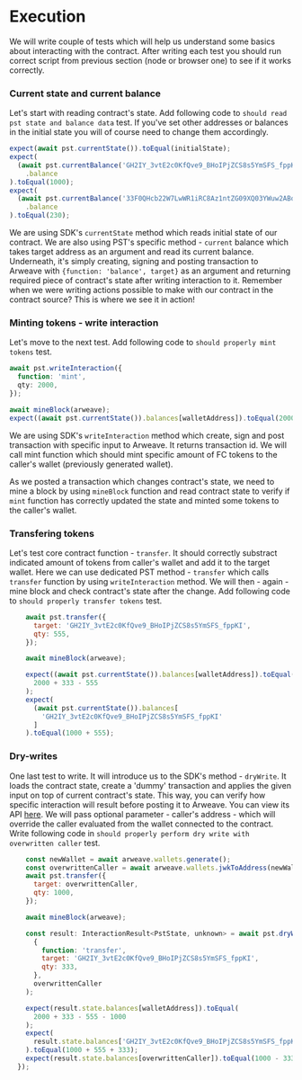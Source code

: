 # Execution

We will write couple of tests which will help us understand some basics about interacting with the contract. After writing each test you should run correct script from previous section (node or browser one) to see if it works correctly. 

### Current state and current balance

Let's start with reading contract's state. Add following code to `should read pst state and balance data` test. If you've set other addresses or balances in the initial state you will of course need to change them accordingly.

```js
expect(await pst.currentState()).toEqual(initialState);
expect(
  (await pst.currentBalance('GH2IY_3vtE2c0KfQve9_BHoIPjZCS8s5YmSFS_fppKI'))
    .balance
).toEqual(1000);
expect(
  (await pst.currentBalance('33F0QHcb22W7LwWR1iRC8Az1ntZG09XQ03YWuw2ABqA'))
    .balance
).toEqual(230);
```

We are using SDK's `currentState` method which reads initial state of our contract. We are also using PST's specific method - `current` balance which takes target address as an argument and read its current balance. Underneath, it's simply creating, signing and posting transaction to Arweave with `{function: 'balance', target}` as an argument and returning required piece of contract's state after writing interaction to it. Remember when we were writing actions possible to make with our contract in the contract source? This is where we see it in action!

### Minting tokens - write interaction

Let's move to the next test. Add following code to `should properly mint tokens` test.

```ts
await pst.writeInteraction({
  function: 'mint',
  qty: 2000,
});

await mineBlock(arweave);
expect((await pst.currentState()).balances[walletAddress]).toEqual(2000);
```

We are using SDK's `writeInteraction` method which create, sign and post transaction with specific input to Arweave. It returns transaction id. We will call mint function which should mint specific amount of FC tokens to the caller's wallet (previously generated wallet).

As we posted a transaction which changes contract's state, we need to mine a block by using `mineBlock` function and read contract state to verify if `mint` function has correctly updated the state and minted some tokens to the caller's wallet.

### Transfering tokens

Let's test core contract function - `transfer`. It should correctly substract indicated amount of tokens from caller's wallet and add it to the target wallet. Here we can use dedicated PST method - `transfer` which calls `transfer` function by using `writeInteraction` method. We will then - again - mine block and check contract's state after the change. Add following code to `should properly transfer tokens` test.

```js
    await pst.transfer({
      target: 'GH2IY_3vtE2c0KfQve9_BHoIPjZCS8s5YmSFS_fppKI',
      qty: 555,
    });

    await mineBlock(arweave);

    expect((await pst.currentState()).balances[walletAddress]).toEqual(
      2000 + 333 - 555
    );
    expect(
      (await pst.currentState()).balances[
        'GH2IY_3vtE2c0KfQve9_BHoIPjZCS8s5YmSFS_fppKI'
      ]
    ).toEqual(1000 + 555);
```

### Dry-writes

One last test to write. It will introduce us to the SDK's method - `dryWrite`. It loads the contract state, create a 'dummy' transaction and applies the given input on top of current contract's state. This way, you can verify how specific interaction will result before posting it to Arweave. You can view its API [here](https://github.com/redstone-finance/redstone-smartcontracts/blob/main/src/contract/Contract.ts). We will pass optional parameter - caller's address - which will override the caller evaluated from the wallet connected to the contract.
Write following code in `should properly perform dry write with overwritten caller` test.

```js
    const newWallet = await arweave.wallets.generate();
    const overwrittenCaller = await arweave.wallets.jwkToAddress(newWallet);
    await pst.transfer({
      target: overwrittenCaller,
      qty: 1000,
    });

    await mineBlock(arweave);

    const result: InteractionResult<PstState, unknown> = await pst.dryWrite(
      {
        function: 'transfer',
        target: 'GH2IY_3vtE2c0KfQve9_BHoIPjZCS8s5YmSFS_fppKI',
        qty: 333,
      },
      overwrittenCaller
    );

    expect(result.state.balances[walletAddress]).toEqual(
      2000 + 333 - 555 - 1000
    );
    expect(
      result.state.balances['GH2IY_3vtE2c0KfQve9_BHoIPjZCS8s5YmSFS_fppKI']
    ).toEqual(1000 + 555 + 333);
    expect(result.state.balances[overwrittenCaller]).toEqual(1000 - 333);
  });
```